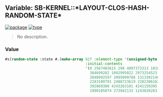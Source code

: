 ## Variable: SB-KERNEL::\*LAYOUT-CLOS-HASH-RANDOM-STATE\*
[![package](https://img.shields.io/badge/Package-SB--KERNEL-5f9ea0.svg?style=social&colorA=999999)](../) [![type](https://img.shields.io/badge/Type-Variable-5f9ea0.svg?style=social&colorA=999999)](../#variable) 

> No description.

### Value
```cl
#s(random-state :state #.(make-array 627 :element-type '(unsigned-byte 32)
                                     :initial-contents
                                     '(0 2567483615 298 4097372313 181832305 4081462389
                                       384699282 1092995022 2973254523 2997921334
                                       2840992597 2095099788 1313302140 2842578491
                                       2283100791 2488723619 2282306162 1502919673
                                       392869380 4243263101 4241150395 4278965776
                                       1990105074 273942133 1243838283 1343803887 ..)))
```
